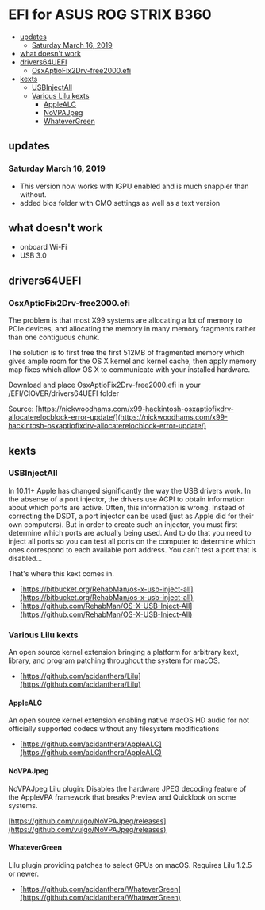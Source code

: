 # EFI for ASUS ROG STRIX B360

<!-- vim-markdown-toc GitLab -->

* [updates](#updates)
	* [Saturday March 16, 2019](#saturday-march-16-2019)
* [what doesn't work](#what-doesnt-work)
* [drivers64UEFI](#drivers64uefi)
	* [OsxAptioFix2Drv-free2000.efi](#osxaptiofix2drv-free2000efi)
* [kexts](#kexts)
	* [USBInjectAll](#usbinjectall)
	* [Various Lilu kexts](#various-lilu-kexts)
		* [AppleALC](#applealc)
		* [NoVPAJpeg](#novpajpeg)
		* [WhateverGreen](#whatevergreen)

<!-- vim-markdown-toc -->


## updates

### Saturday March 16, 2019

* This version now works with IGPU enabled and is much snappier than without.
* added bios folder with CMO settings as well as a text version

## what doesn't work

* onboard Wi-Fi
* USB 3.0

## drivers64UEFI

### OsxAptioFix2Drv-free2000.efi

The problem is that most X99 systems are allocating a lot of memory to PCIe
devices, and allocating the memory in many memory fragments rather than one
contiguous chunk.

The solution is to first free the first 512MB of fragmented memory which gives
ample room for the OS X kernel and kernel cache, then apply memory map fixes
which allow OS X to communicate with your installed hardware.

Download and place OsxAptioFix2Drv-free2000.efi in your /EFI/ClOVER/drivers64UEFI folder

Source: [https://nickwoodhams.com/x99-hackintosh-osxaptiofixdrv-allocaterelocblock-error-update/](https://nickwoodhams.com/x99-hackintosh-osxaptiofixdrv-allocaterelocblock-error-update/)

## kexts

### USBInjectAll

In 10.11+ Apple has changed significantly the way the USB drivers work. In the
absense of a port injector, the drivers use ACPI to obtain information about
which ports are active. Often, this information is wrong. Instead of correcting
the DSDT, a port injector can be used (just as Apple did for their own
computers). But in order to create such an injector, you must first determine
which ports are actually being used. And to do that you need to inject all
ports so you can test all ports on the computer to determine which ones
correspond to each available port address. You can't test a port that is
disabled...

That's where this kext comes in.

* [https://bitbucket.org/RehabMan/os-x-usb-inject-all](https://bitbucket.org/RehabMan/os-x-usb-inject-all)
* [https://github.com/RehabMan/OS-X-USB-Inject-All](https://github.com/RehabMan/OS-X-USB-Inject-All)



### Various Lilu kexts

An open source kernel extension bringing a platform for arbitrary kext,
library, and program patching throughout the system for macOS.

* [https://github.com/acidanthera/Lilu](https://github.com/acidanthera/Lilu)


#### AppleALC

An open source kernel extension enabling native macOS HD audio for not
officially supported codecs without any filesystem modifications

* [https://github.com/acidanthera/AppleALC](https://github.com/acidanthera/AppleALC)


#### NoVPAJpeg

NoVPAJpeg Lilu plugin: Disables the hardware JPEG decoding feature of the
AppleVPA framework that breaks Preview and Quicklook on some systems.

[https://github.com/vulgo/NoVPAJpeg/releases](https://github.com/vulgo/NoVPAJpeg/releases)


#### WhateverGreen

Lilu plugin providing patches to select GPUs on macOS. Requires Lilu 1.2.5 or
newer.

* [https://github.com/acidanthera/WhateverGreen](https://github.com/acidanthera/WhateverGreen)
